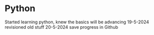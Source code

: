 # Python
Started learning python, knew the basics will be advancing
19-5-2024 revisioned old stuff
20-5-2024 save progress in Github

